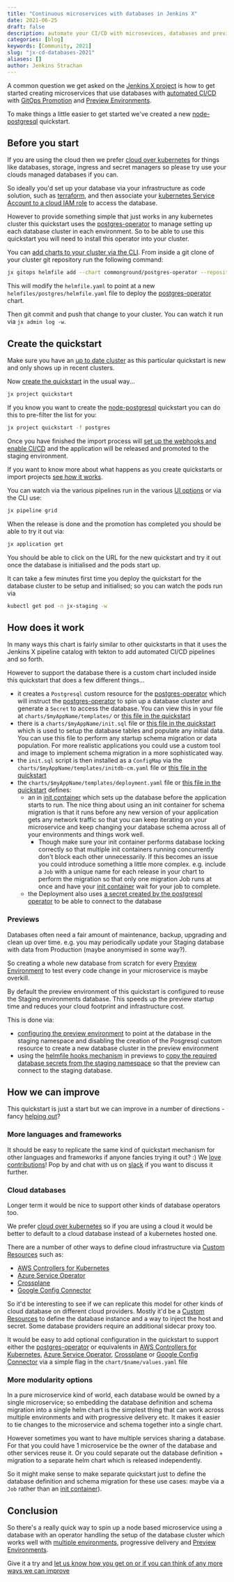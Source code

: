 ```yaml
---
title: "Continuous microservices with databases in Jenkins X"
date: 2021-06-25
draft: false
description: automate your CI/CD with microsevices, databases and preview environments
categories: [blog]
keywords: [Community, 2021]
slug: "jx-cd-databases-2021"
aliases: []
author: Jenkins Strachan
---
```


A common question we get asked on the [Jenkins X project](https://jenkins-x.io/) is how to get started creating microservices that use databases with [automated CI/CD](/v3/develop/create-project/) with [GitOps Promotion](/v3/develop/environments/promotion/) and [Preview Environments](/v3/develop/environments/preview/).

To make things a little easier to get started we've created a new [node-postgresql](https://github.com/jenkins-x-quickstarts/node-postgresql) quickstart.

## Before you start

If you are using the cloud then we prefer [cloud over kubernetes](/v3/devops/patterns/prefer_cloud_over_kube/) for things like databases, storage, ingress and secret managers so please try use your clouds managed databases if you can. 


So ideally you'd set up your database via your infrastructure as code solution, such as [terraform](https://www.terraform.io/), and then associate your [kubernetes Service Account to a cloud IAM role](/v3/devops/patterns/map-sa-to-cloud-iam/) to access the database.

However to provide something simple that just works in any kubernetes cluster this quickstart uses the [postgres-operator](https://github.com/zalando/postgres-operator) to manage setting up each database cluster in each environment. So to be able to use this quickstart you will need to install this operator into your cluster.

You can [add charts to your cluster via the CLI](/v3/develop/apps/#using-the-cli). From inside a git clone of your cluster git repository run the following command:

```bash 
jx gitops helmfile add --chart commonground/postgres-operator --repository https://charts.commonground.nl/ --namespace postgres --version 1.6.2
```

This will modify the `helmfile.yaml` to point at a new `helmfiles/postgres/helmfile.yaml` file to deploy the [postgres-operator](https://github.com/zalando/postgres-operator) chart.

Then git commit and push that change to your cluster. You can watch it run via `jx admin log -w`.


## Create the quickstart

Make sure you have an [up to date cluster](/v3/admin/setup/upgrades/cluster/) as this particular quickstart is new and only shows up in recent clusters. 

Now [create the quickstart](/v3/develop/create-project/#create-a-new-project-from-a-quickstart) in the usual way...

```bash
jx project quickstart
```

If you know you want to create the [node-postgresql](https://github.com/jenkins-x-quickstarts/node-postgresql) quickstart you can do this to pre-filter the list for you:

```bash
jx project quickstart -f postgres
```

Once you have finished the import process will [set up the webhooks and enable CI/CD](/v3/about/how-it-works/#importing--creating-quickstarts) and the application will be released and promoted to the staging environment.

If you want to know more about what happens as you create quickstarts or import projects [see how it works](/v3/about/how-it-works/#importing--creating-quickstarts).

You can watch via the various pipelines run in the various [UI options](/v3/develop/ui/) or via the CLI use:

```bash 
jx pipeline grid 
```

When the release is done and the promotion has completed you should be able to try it out via:

```bash 
jx application get 
```
       
You should be able to click on the URL for the new quickstart and try it out once the database is initialised and the pods start up.

It can take a few minutes first time you deploy the quickstart for the database cluster to be setup and initialised; so you can watch the pods run via

```bash 
kubectl get pod -n jx-staging -w 
```

## How does it work

In many ways this chart is fairly similar to other quickstarts in that it uses the Jenkins X pipeline catalog with tekton to add automated CI/CD pipelines and so forth.

However to support the database there is a custom chart included inside this quickstart that does a few different things...

* it creates a `Postgresql` custom resource for the [postgres-operator](https://github.com/zalando/postgres-operator) which will instruct the [postgres-operator](https://github.com/zalando/postgres-operator) to spin up a database cluster and generate a `Secret` to access the database. You can view this in your file at `charts/$myAppName/templates/` or [this file in the quickstart](https://github.com/jenkins-x-quickstarts/node-postgresql/blob/master/charts/templates/db-postgresql.yaml)
* there is a `charts/$myAppName/init.sql` file or [this file in the quickstart](https://github.com/jenkins-x-quickstarts/node-postgresql/blob/master/charts/init.sql) which is used to setup the database tables and populate any initial data. You can use this file to perform any startup schema migration or data population. For more realistic applications you could use a custom tool and image to implement schema migration in a more sophisticated way.
* the `init.sql` script is then installed as a `ConfigMap` via the `charts/$myAppName/templates/initdb-cm.yaml` file or [this file in the quickstart](https://github.com/jenkins-x-quickstarts/node-postgresql/blob/master/charts/templates/initdb-cm.yaml)
* the `charts/$myAppName/templates/deployment.yaml` file or [this file in the quickstart](https://github.com/jenkins-x-quickstarts/node-postgresql/blob/master/charts/templates/deployment.yaml#L41-L57) defines:
  * an in [init container](https://kubernetes.io/docs/concepts/workloads/pods/init-containers/) which sets up the database before the application starts to run. The nice thing about using an init container for schema migration is that it runs before any new version of your application gets any network traffic so that you can keep iterating on your microservice and keep changing your database schema across all of your environments and things work well.
    * Though make sure your init container performs database locking correctly so that multiple init containers running concurrently don't block each other unnecessarily. If this becomes an issue you could introduce something a little more complex. e.g. include a `Job` with a unique name for each release in your chart to perform the migration so that only one migration Job runs at once and have your [init container](https://kubernetes.io/docs/concepts/workloads/pods/init-containers/) wait for your job to complete.
  * the Deployment also uses [a secret created by the postgresql operator](https://github.com/jenkins-x-quickstarts/node-postgresql/blob/master/charts/templates/deployment.yaml#L69-L73) to be able to connect to the database     

### Previews

Databases often need a fair amount of maintenance, backup, upgrading and clean up over time. e.g. you may periodically update your Staging database with data from Production (maybe anonymised in some way?).

So creating a whole new database from scratch for every [Preview Environment](/v3/develop/environments/preview/) to test every code change in your microservice is maybe overkill.

By default the preview environment of this quickstart is configured to reuse the Staging environments database. This speeds up the preview startup time and reduces your cloud footprint and infrastructure cost.


This is done via:

* [configuring the preview environment](https://github.com/jenkins-x-quickstarts/node-postgresql/blob/master/preview/values.yaml.gotmpl#L1-L7) to point at the database in the staging namespace and disabling the creation of the Posgresql custom resource to create a new database cluster in the preview environment
* using the [helmfile hooks mechanism](https://github.com/roboll/helmfile#hooks) in previews to [copy the required database secrets from the staging namespace](https://github.com/jenkins-x-quickstarts/node-postgresql/blob/master/preview/helmfile.yaml#L32-L44) so that the preview can connect to the staging database.

           
## How we can improve

This quickstart is just a start but we can improve in a number of directions - fancy [helping out](https://jenkins-x.io/community/)?

### More languages and frameworks

It should be easy to replicate the same kind of quickstart mechanism for other languages and frameworks if anyone fancies trying it out? :) We [love contributions](https://jenkins-x.io/community/)! Pop by and chat with us on [slack](https://jenkins-x.io/community/#slack) if you want to discuss it further.

### Cloud databases 

Longer term it would be nice to support other kinds of database operators too. 

We prefer [cloud over kubernetes](/v3/devops/patterns/prefer_cloud_over_kube/) so if you are using a cloud it would be better to default to a cloud database instead of a kubernetes hosted one.

There are a number of other ways to define cloud infrastructure via [Custom Resources](https://kubernetes.io/docs/concepts/extend-kubernetes/api-extension/custom-resources/) such as:
              
* [AWS Controllers for Kubernetes](https://aws-controllers-k8s.github.io/community/)
* [Azure Service Operator](https://github.com/Azure/azure-service-operator)  
* [Crossplane](https://crossplane.io/)
* [Google Config Connector](https://cloud.google.com/config-connector/docs/overview)

So it'd be interesting to see if we can replicate this model for other kinds of cloud database on different cloud providers. Mostly it'd be a [Custom Resources](https://kubernetes.io/docs/concepts/extend-kubernetes/api-extension/custom-resources/) to define the database instance and a way to inject the host and secret.  Some database providers require an additional sidecar proxy too.

It would be easy to add optional configuration in the quickstart to support either the [postgres-operator](https://github.com/zalando/postgres-operator) or equivalents in [AWS Controllers for Kubernetes](https://aws-controllers-k8s.github.io/community/), [Azure Service Operator](https://github.com/Azure/azure-service-operator), [Crossplane](https://crossplane.io/) or [Google Config Connector](https://cloud.google.com/config-connector/docs/overview) via a simple flag in the `chart/$name/values.yaml` file

### More modularity options

In a pure microservice kind of world, each database would be owned by a single microservice; so embedding the database definition and schema migration into a single helm chart is the simplest thing that can work across multiple environments and with progressive delivery etc. It makes it easier to tie changes to the microservice and schema together into a single chart.

However sometimes you want to have multiple services sharing a database. For that you could have 1 microservice be the owner of the database and other services reuse it. Or you could separate out the database definition + migration to a separate helm chart which is released independently. 

So it might make sense to make separate quickstart just to define the database definition and schema migration for these use cases: maybe via a `Job` rather than an [init container](https://kubernetes.io/docs/concepts/workloads/pods/init-containers/)).


## Conclusion

So there's a really quick way to spin up a node based microservice using a database with an operator handling the setup of the database cluster which works well with [multiple environments](/v3/develop/environments/promotion/), progressive delivery and [Preview Environments](/v3/develop/environments/preview/).

Give it a try and [let us know how you get on or if you can think of any more ways we can improve](/community/)

